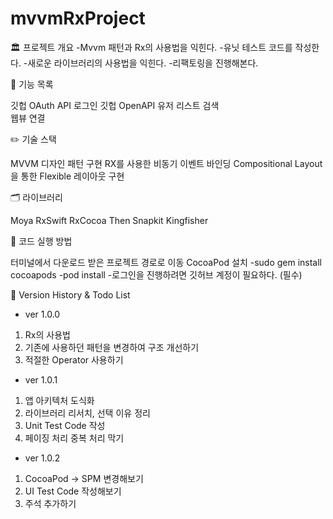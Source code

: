 # mvvmRxProject


🏛️ 프로젝트 개요
-Mvvm 패턴과 Rx의 사용법을 익힌다.
-유닛 테스트 코드를 작성한다.
-새로운 라이브러리의 사용법을 익힌다. 
-리팩토링을 진행해본다. 


📖 기능 목록 

깃헙 OAuth API 로그인
깃헙 OpenAPI 유저 리스트 검색  
웹뷰 연결 

✏️ 기술 스택

MVVM 디자인 패턴 구현 
RX를 사용한 비동기 이벤트 바인딩 
Compositional Layout을 통한 Flexible 레이아웃 구현  


🗂️ 라이브러리

Moya
RxSwift
RxCocoa
Then
Snapkit
Kingfisher


🔐 코드 실행 방법 

터미널에서 다운로드 받은 프로젝트 경로로 이동 
CocoaPod 설치 
-sudo gem install cocoapods
-pod install
-로그인을 진행하려면 깃허브 계정이 필요하다. (필수)


📝 Version History & Todo List 
 
- ver 1.0.0
1. Rx의 사용법 
2. 기존에 사용하던 패턴을 변경하여 구조 개선하기
3. 적절한 Operator 사용하기  
 
- ver 1.0.1
1. 앱 아키텍처 도식화
2. 라이브러리 리서치, 선택 이유 정리  
3. Unit Test Code 작성
4. 페이징 처리 중복 처리 막기 

- ver 1.0.2
1. CocoaPod -> SPM 변경해보기 
2. UI Test Code 작성해보기 
3. 주석 추가하기 


